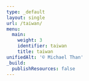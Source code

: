 ```yaml
---
type: _default
layout: single
url: /taiwan/
menu:
  main:
    weight: 3
    identifier: taiwan
    title: taiwan
unifiedAlt: '© Michael Than'
_build:
  publishResources: false
---
```

